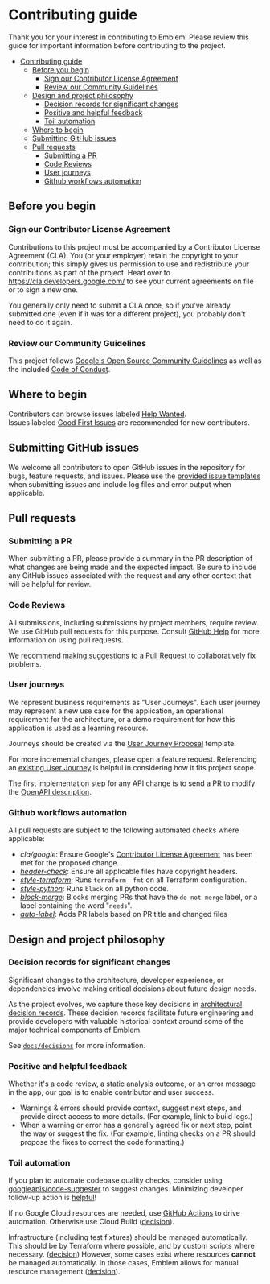 # Contributing guide

Thank you for your interest in contributing to Emblem! Please review this guide 
for important information before contributing to the project.

- [Contributing guide](#contributing-guide)
  - [Before you begin](#before-you-begin)
    - [Sign our Contributor License Agreement](#sign-our-contributor-license-agreement)
    - [Review our Community Guidelines](#review-our-community-guidelines)
  - [Design and project philosophy](#design-and-project-philosophy)
    - [Decision records for significant changes](#decision-records-for-significant-changes)
    - [Positive and helpful feedback](#positive-and-helpful-feedback)
    - [Toil automation](#toil-automation)
  - [Where to begin](#where-to-begin)
  - [Submitting GitHub issues](#submitting-github-issues)
  - [Pull requests](#pull-requests)
    - [Submitting a PR](#submitting-a-pr)
    - [Code Reviews](#code-reviews)
    - [User journeys](#user-journeys)
    - [Github workflows automation](#github-workflows-automation)

## Before you begin

### Sign our Contributor License Agreement

Contributions to this project must be accompanied by a Contributor License
Agreement (CLA). You (or your employer) retain the copyright to your
contribution; this simply gives us permission to use and redistribute your
contributions as part of the project. Head over to
<https://cla.developers.google.com/> to see your current agreements on file or
to sign a new one.

You generally only need to submit a CLA once, so if you've already submitted one
(even if it was for a different project), you probably don't need to do it
again.

### Review our Community Guidelines

This project follows [Google's Open Source Community Guidelines](https://opensource.google/conduct/) 
as well as the included [Code of Conduct](/CODE_OF_CONDUCT.md).

## Where to begin

Contributors can browse issues labeled 
[Help
Wanted](https://github.com/GoogleCloudPlatform/emblem/issues?q=is%3Aissue+is%3Aopen+sort%3Aupdated-desc+label%3A%22help+wanted%22).  
Issues labeled 
[Good First
Issues](https://github.com/GoogleCloudPlatform/emblem/issues?q=is%3Aissue+is%3Aopen+sort%3Aupdated-desc+label%3A%22good+first+issue%22) 
are recommended for new contributors.

## Submitting GitHub issues

We welcome all contributors to open GitHub issues in the repository for bugs, 
feature requests, and issues.  Please use the 
[provided issue templates](https://github.com/GoogleCloudPlatform/emblem/issues/new/choose)
when submitting issues and include log files and error output when applicable.  

## Pull requests 

### Submitting a PR

When submitting a PR, please provide a summary in the PR description of what 
changes are being made and the expected impact. Be sure to include any GitHub 
issues associated with the request and any other context that will be helpful
for review.  

### Code Reviews

All submissions, including submissions by project members, require review. We
use GitHub pull requests for this purpose. Consult
[GitHub Help](https://help.github.com/articles/about-pull-requests/) for more
information on using pull requests.

We recommend
[making suggestions to a Pull Request](https://docs.github.com/en/github/collaborating-with-issues-and-pull-requests/reviewing-changes-in-pull-requests/incorporating-feedback-in-your-pull-request) 
to collaboratively fix problems.

### User journeys

We represent business requirements as "User Journeys". Each user journey may 
represent a new use case for the application, an operational requirement for 
the architecture, or a demo requirement for how this application is used as a 
learning resource.

Journeys should be created via the 
[User Journey Proposal](https://github.com/GoogleCloudPlatform/emblem/issues/new?assignees=&labels=status%3A+investigating%2C+priority%3A+p2%2C+type%3A+journey&template=user_journey.md&title=%28Journey%29+UJ1%3A+Journey+Title) 
template.

For more incremental changes, please open a feature request. Referencing an
[existing User Journey](https://github.com/GoogleCloudPlatform/emblem/issues?q=is%3Aissue+label%3A%22type%3A+journey%22+) 
is helpful in considering how it fits project scope.

The first implementation step for any API change is to send a PR to modify the 
[OpenAPI description](content-api/openapi.yaml).

### Github workflows automation

All pull requests are subject to the following automated checks where 
applicable:

* *cla/google*: Ensure Google's 
[Contributor License Agreement](#contributor-license-agreement) has been met 
for the proposed change.
* *[header-check](https://github.com/googleapis/repo-automation-bots/tree/master/packages/header-checker-lint)*: 
Ensure all applicable files have copyright headers.
* *[style-terraform](/.github/workflows/style-terraform.yml)*: Runs `terraform 
fmt` on all Terraform configuration.
* *[style-python](/.github/workflows/style-python.yml)*: Runs `black` on all 
python code.
* *[block-merge](/.github/workflows/block-merge.yml)*: Blocks merging PRs that
  have the `do not merge` label, or a label containing the word "`needs`".
* *[auto-label](/.github/workflows/auto-label.yml)*: Adds PR labels based on
  PR title and changed files

## Design and project philosophy 

### Decision records for significant changes

Significant changes to the architecture, developer experience, or dependencies
involve making critical decisions about future design needs.

As the project evolves, we capture these key decisions in [architectural 
decision records](docs/decisions). These decision records facilitate future 
engineering and provide developers with valuable historical context around some 
of the major technical components of Emblem.

See [`docs/decisions`](docs/decisions) for more information. 

### Positive and helpful feedback

Whether it's a code review, a static analysis outcome, or an error message in 
the app, our goal is to enable contributor and user success.

* Warnings & errors should provide context, suggest next steps, and provide 
direct access to more details. (For example, link to build logs.)
* When a warning or error has a generally agreed fix or next step, point the 
way or suggest the fix. (For example, linting checks on a PR should propose the 
fixes to correct the code formatting.)

### Toil automation

If you plan to automate codebase quality checks, consider using 
[googleapis/code-suggester](https://github.com/googleapis/code-suggester) to 
suggest changes.
Minimizing developer follow-up action is [helpful](#positive-helpful-feedback)!

If no Google Cloud resources are needed, use 
[GitHub Actions](https://docs.github.com/en/actions) to drive automation. 
Otherwise use Cloud Build 
([decision](docs/decisions/2021-05-static-analysis.md)).

Infrastructure (including test fixtures) should be managed automatically. This 
should be by Terraform where possible, and by custom scripts where necessary. 
([decision](docs/decisions/2021-04-terraform.md)) However, some cases exist 
where resources **cannot** be managed automatically. In those cases, Emblem 
allows for manual resource management 
([decision](docs/decisions/2022-07-test-fixtures.md)).